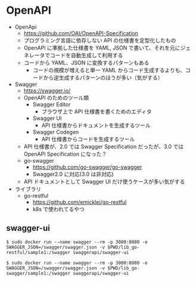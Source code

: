 # OpenAPI

- OpenApi
  - https://github.com/OAI/OpenAPI-Specification
  - プログラミング言語に依存しない API の仕様書を定型化したもの
  - OpenAPI に準拠した仕様書を YAML, JSON で書いて、それを元にジェネレータでコードを自動生成して利用する
  - コードから YAML、JSON に変換するパターンもある
    - コードの規模が増えると単一 YAML からコード生成するよりも、コードから逆生成するパターンのほうが多い（気がする）
- Swagger
  - https://swagger.io/
  - OpenAPI のためのツール類
    - Swagger Editor
      - ブラウザ上で API 仕様書を書くためのエディタ
    - Swagger UI
      - API 仕様書からドキュメントを生成するツール
    - Swagger Codegen
      - API 仕様書からコードを生成するツール
  - API 仕様書が、2.0 では Swagger Specification だったが、3.0 では OpenAPI Specification になった？
  - go-swagger
    - https://github.com/go-swagger/go-swagger
    - Swagger2.0 に対応(3.0 は非対応)
  - API ドキュメントとして Swagger UI だけ使うケースが多い気がする
- ライブラリ
  - go-restful
    - https://github.com/emicklei/go-restful
    - k8s で使われてるやつ

## swagger-ui

```
$ sudo docker run --name swagger --rm -p 3000:8080 -e SWAGGER_JSON=/swagger/swagger.json -v $PWD/lib_go-restful/sample1:/swagger swaggerapi/swagger-ui

$ sudo docker run --name swagger --rm -p 3000:8080 -e SWAGGER_JSON=/swagger/swagger.json -v $PWD/lib_go-swagger/sample1:/swagger swaggerapi/swagger-ui
```
